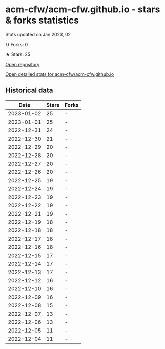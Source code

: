 # acm-cfw/acm-cfw.github.io - stars & forks statistics

Stats updated on Jan 2023, 02

☋ Forks: 0

★ Stars: 25

[Open repository](https://github.com/acm-cfw/acm-cfw.github.io)

[Open detailed stats for acm-cfw/acm-cfw.github.io](https://reviewgithub.com/rep/acm-cfw/acm-cfw.github.io)

## Historical data
| Date | Stars | Forks |
|------|-------|-------|
| 2023-01-02 | 25 | - | 
| 2023-01-01 | 25 | - | 
| 2022-12-31 | 24 | - | 
| 2022-12-30 | 21 | - | 
| 2022-12-29 | 20 | - | 
| 2022-12-28 | 20 | - | 
| 2022-12-27 | 20 | - | 
| 2022-12-26 | 20 | - | 
| 2022-12-25 | 19 | - | 
| 2022-12-24 | 19 | - | 
| 2022-12-23 | 19 | - | 
| 2022-12-22 | 19 | - | 
| 2022-12-21 | 19 | - | 
| 2022-12-19 | 18 | - | 
| 2022-12-18 | 18 | - | 
| 2022-12-17 | 18 | - | 
| 2022-12-16 | 18 | - | 
| 2022-12-15 | 17 | - | 
| 2022-12-14 | 17 | - | 
| 2022-12-13 | 17 | - | 
| 2022-12-12 | 16 | - | 
| 2022-12-10 | 16 | - | 
| 2022-12-09 | 16 | - | 
| 2022-12-08 | 15 | - | 
| 2022-12-07 | 13 | - | 
| 2022-12-06 | 13 | - | 
| 2022-12-05 | 11 | - | 
| 2022-12-04 | 11 | - | 

